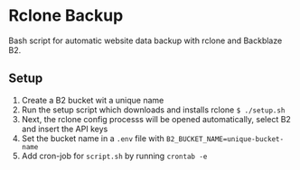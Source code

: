 # Rclone Backup
Bash script for automatic website data backup with rclone and Backblaze B2.

## Setup
1. Create a B2 bucket wit a unique name
2. Run the setup script which downloads and installs rclone
```$ ./setup.sh```
3. Next, the rclone config processs will be opened automatically, select B2 and insert the API keys
4. Set the bucket name in a ```.env``` file with ```B2_BUCKET_NAME=unique-bucket-name```
5. Add cron-job for ```script.sh``` by running ```crontab -e```
